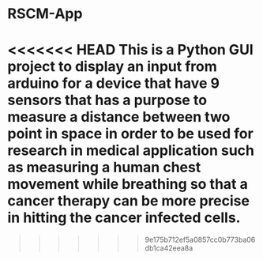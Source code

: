 # RSCM-App
<<<<<<< HEAD
This is a Python GUI project to display an input from arduino for a device that have 9 sensors that has a purpose to measure a distance between two point in space in order to be used for research in medical application such as measuring a human chest movement while breathing so that a cancer therapy can be more precise in hitting the cancer infected cells.
=======
>>>>>>> 9e175b712ef5a0857cc0b773ba06db1ca42eea8a

